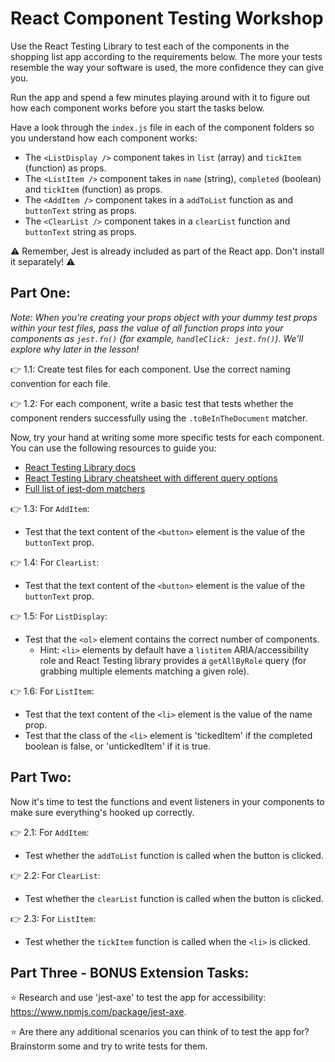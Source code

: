 # React Component Testing Workshop

Use the React Testing Library to test each of the components in the shopping list app according to the requirements below. The more your tests resemble the way your software is used, the more confidence they can give you.

Run the app and spend a few minutes playing around with it to figure out how each component works before you start the tasks below.

Have a look through the `index.js` file in each of the component folders so you understand how each component works:

- The `<ListDisplay />` component takes in `list` (array) and `tickItem` (function) as props.
- The `<ListItem />` component takes in `name` (string), `completed` (boolean) and `tickItem` (function) as props.
- The `<AddItem />` component takes in a `addToList` function as and `buttonText` string as props.
- The `<ClearList />` component takes in a `clearList` function and `buttonText` string as props.

⚠️ Remember, Jest is already included as part of the React app. Don't install it separately! ⚠️

## Part One:

_Note: When you're creating your props object with your dummy test props within your test files, pass the value of all function props into your components as `jest.fn()` (for example, `handleClick: jest.fn()`). We'll explore why later in the lesson!_

👉 1.1: Create test files for each component. Use the correct naming convention for each file.

👉 1.2: For each component, write a basic test that tests whether the component renders successfully using the `.toBeInTheDocument` matcher.

Now, try your hand at writing some more specific tests for each component. You can use the following resources to guide you:

- [React Testing Library docs](https://testing-library.com/docs/react-testing-library/intro/)
- [React Testing Library cheatsheet with different query options](https://testing-library.com/docs/react-testing-library/cheatsheet)
- [Full list of jest-dom matchers](https://github.com/testing-library/jest-dom)

👉 1.3: For `AddItem`:

- Test that the text content of the `<button>` element is the value of the `buttonText` prop.

👉 1.4: For `ClearList`:

- Test that the text content of the `<button>` element is the value of the `buttonText` prop.

👉 1.5: For `ListDisplay`:

- Test that the `<ol>` element contains the correct number of components.
  - Hint: `<li>` elements by default have a `listitem` ARIA/accessibility role and React Testing library provides a `getAllByRole` query (for grabbing multiple elements matching a given role).

👉 1.6: For `ListItem`:

- Test that the text content of the `<li>` element is the value of the name prop.
- Test that the class of the `<li>` element is 'tickedItem' if the completed boolean is false, or 'untickedItem' if it is true.

## Part Two:

Now it's time to test the functions and event listeners in your components to make sure everything's hooked up correctly.

👉 2.1: For `AddItem`:

- Test whether the `addToList` function is called when the button is clicked.

👉 2.2: For `ClearList`:

- Test whether the `clearList` function is called when the button is clicked.

👉 2.3: For `ListItem`:

- Test whether the `tickItem` function is called when the `<li>` is clicked.

## Part Three - BONUS Extension Tasks:

⭐ Research and use 'jest-axe' to test the app for accessibility: https://www.npmjs.com/package/jest-axe.

⭐ Are there any additional scenarios you can think of to test the app for? Brainstorm some and try to write tests for them.
